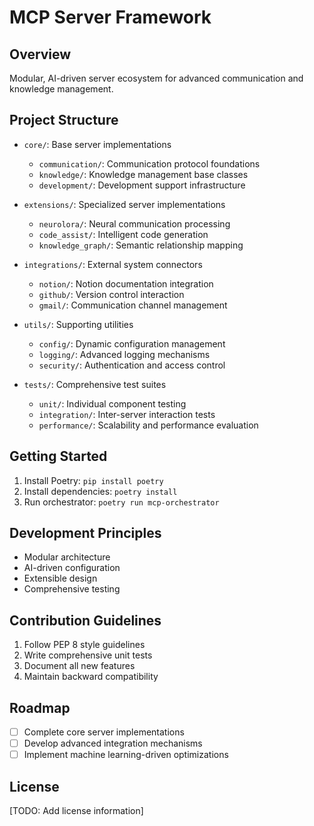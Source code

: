 # MCP Server Framework

## Overview
Modular, AI-driven server ecosystem for advanced communication and knowledge management.

## Project Structure
- `core/`: Base server implementations
  - `communication/`: Communication protocol foundations
  - `knowledge/`: Knowledge management base classes
  - `development/`: Development support infrastructure

- `extensions/`: Specialized server implementations
  - `neurolora/`: Neural communication processing
  - `code_assist/`: Intelligent code generation
  - `knowledge_graph/`: Semantic relationship mapping

- `integrations/`: External system connectors
  - `notion/`: Notion documentation integration
  - `github/`: Version control interaction
  - `gmail/`: Communication channel management

- `utils/`: Supporting utilities
  - `config/`: Dynamic configuration management
  - `logging/`: Advanced logging mechanisms
  - `security/`: Authentication and access control

- `tests/`: Comprehensive test suites
  - `unit/`: Individual component testing
  - `integration/`: Inter-server interaction tests
  - `performance/`: Scalability and performance evaluation

## Getting Started
1. Install Poetry: `pip install poetry`
2. Install dependencies: `poetry install`
3. Run orchestrator: `poetry run mcp-orchestrator`

## Development Principles
- Modular architecture
- AI-driven configuration
- Extensible design
- Comprehensive testing

## Contribution Guidelines
1. Follow PEP 8 style guidelines
2. Write comprehensive unit tests
3. Document all new features
4. Maintain backward compatibility

## Roadmap
- [ ] Complete core server implementations
- [ ] Develop advanced integration mechanisms
- [ ] Implement machine learning-driven optimizations

## License
[TODO: Add license information]
